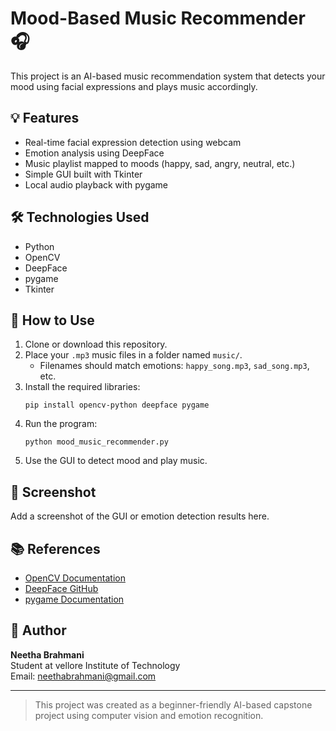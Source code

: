 
# Mood-Based Music Recommender 🎧

This project is an AI-based music recommendation system that detects your mood using facial expressions and plays music accordingly.

## 💡 Features

- Real-time facial expression detection using webcam
- Emotion analysis using DeepFace
- Music playlist mapped to moods (happy, sad, angry, neutral, etc.)
- Simple GUI built with Tkinter
- Local audio playback with pygame

## 🛠️ Technologies Used

- Python
- OpenCV
- DeepFace
- pygame
- Tkinter

## 📁 How to Use

1. Clone or download this repository.
2. Place your `.mp3` music files in a folder named `music/`.
   - Filenames should match emotions: `happy_song.mp3`, `sad_song.mp3`, etc.
3. Install the required libraries:
   ```
   pip install opencv-python deepface pygame
   ```
4. Run the program:
   ```
   python mood_music_recommender.py
   ```
5. Use the GUI to detect mood and play music.

## 📸 Screenshot

Add a screenshot of the GUI or emotion detection results here.

## 📚 References

- [OpenCV Documentation](https://docs.opencv.org)
- [DeepFace GitHub](https://github.com/serengil/deepface)
- [pygame Documentation](https://www.pygame.org/docs)

## 🔗 Author

**Neetha Brahmani**  
Student at vellore Institute of Technology  
Email: neethabrahmani@gmail.com

---

> This project was created as a beginner-friendly AI-based capstone project using computer vision and emotion recognition.
